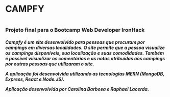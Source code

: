 <h1>CAMPFY<h1>

<h3> Projeto final para o Bootcamp Web Developer IronHack</h3>

<h5> Campfy é um site desenvolvido para pessoas que procuram por campings em diversas localidades. O site permite que a pessoa visualize os campings disponíveis, sua localização e suas comodidades. Também é possível viisualizar os comentários e as notas atribuídas aos campings por outras pessoas que utilizaram o site.

A aplicação foi desenvolvida utilizando as tecnologias MERN (MongoDB, Express, React e Node.JS). 

Aplicação desenvolvida por Carolina Barbosa e Raphael Lacerda.

